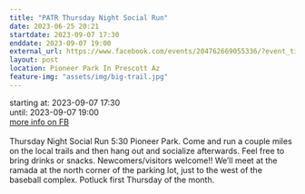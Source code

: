 ```yaml
---
title: "PATR Thursday Night Social Run"
date: 2023-06-25 20:21
startdate: 2023-09-07 17:30
enddate: 2023-09-07 19:00
external_url: https://www.facebook.com/events/204762669055336/?event_time_id=204762725721997
layout: post
location: Pioneer Park In Prescott Az
feature-img: "assets/img/big-trail.jpg"
---
```


starting at: 2023-09-07 17:30<br>until: 2023-09-07 19:00<br><a href="https://www.facebook.com/events/204762669055336/?event_time_id=204762725721997">more info on FB</a><br><br>Thursday Night Social Run 5&#58;30 Pioneer Park.  Come and run a couple miles on the local trails and then hang out and socialize afterwards.  Feel free to bring drinks or snacks. Newcomers/visitors welcome!!  We’ll meet at the ramada at the north corner of the parking lot, just to the west of the baseball complex.  Potluck first Thursday of the month.<br>
  <br>
  
